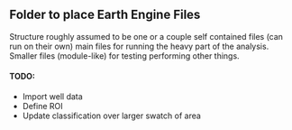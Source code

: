 ## Folder to place Earth Engine Files

Structure roughly assumed to be one or a couple self contained files (can run on their own) main files for 
running the heavy part of the analysis.  Smaller files (module-like) for testing performing other things. 

#### TODO:
- Import well data
- Define ROI
- Update classification over larger swatch of area 
